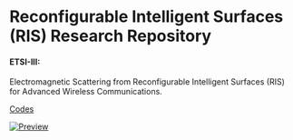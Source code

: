 # Reconfigurable Intelligent Surfaces (RIS) Research Repository



#### ETSI-III: 
Electromagnetic Scattering from Reconfigurable Intelligent Surfaces (RIS) for Advanced Wireless Communications.

[Codes](https://github.com/MohammadRaziei/RIS-researches/tree/ETSI-III)

[![Preview](https://img.shields.io/badge/Download-%F0%9F%93%84%20PDF-blue.svg)](https://github.com/MohammadRaziei/RIS-researches/releases/download/__preview__/ETSI-III-report.pdf)








